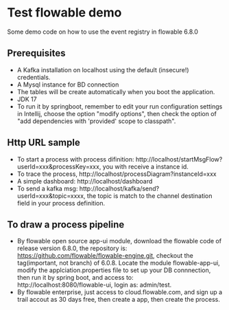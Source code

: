 Test flowable demo
============================

Some demo code on how to use the event registry in flowable 6.8.0

Prerequisites
-------------
- A Kafka installation on localhost using the default (insecure!) credentials.
- A Mysql instance for BD connection
- The tables will be create automatically when you boot the application.
- JDK 17
- To run it by springboot, remember to edit your run configuration settings in Intellij, choose the option "modify options", 
then check the option of "add dependencies with 'provided' scope to classpath".


Http URL sample
-------------
- To start a process with process difinition: http://localhost/startMsgFlow?userId=xxx&processKey=xxx, you with receive 
a instance id.
- To trace the process, http://localhost/processDiagram?instanceId=xxx
- A simple dashboard: http://localhost/dashboard
- To send a kafka msg: http://localhost/kafka/send?userId=xxx&topic=xxxx, 
the topic is match to the channel destination field in your process definition.



To draw a process pipeline
-------------
- By flowable open source app-ui module, download the flowable code of release version 6.8.0,
the repository is: https://github.com/flowable/flowable-engine.git, checkout the tag(important, not branch) of 6.0.8.
Locate the module flowable-app-ui, modify the applciation.properties file to set up your DB connnection, then run it 
by spring boot, and access to: http://localhost:8080/flowable-ui, login as: admin/test.
- By flowable enterprise, just access to cloud.flowable.com, and sign up a trail accout as 30 days free, then create a 
app, then create the process.
